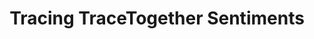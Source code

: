 ---
title: Tracing TraceTogether Sentiments
description: "A dataviz essay exploring Facebook reactions to TraceTogether news articles. [External]"
tag: [datascience, dataviz, projects]
redirect_to: https://vnck.xyz/tracing-tracetogether-sentiment/
reading_time: 14
---